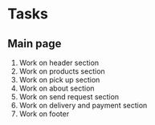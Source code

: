 # Tasks

## Main page

1. Work on header section
2. Work on products section
3. Work on pick up section
4. Work on about section
5. Work on send request section
6. Work on delivery and payment section
7. Work on footer
